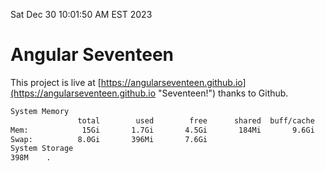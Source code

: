 Sat Dec 30 10:01:50 AM EST 2023

# Angular Seventeen


This project is live at [https://angularseventeen.github.io](https://angularseventeen.github.io "Seventeen!") thanks to Github.

```bash
System Memory
               total        used        free      shared  buff/cache   available
Mem:            15Gi       1.7Gi       4.5Gi       184Mi       9.6Gi        13Gi
Swap:          8.0Gi       396Mi       7.6Gi
System Storage
398M	.
```
